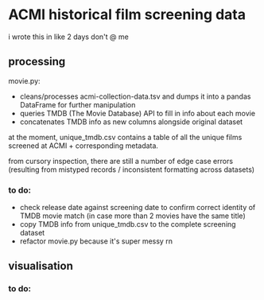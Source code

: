 # ACMI historical film screening data 
i wrote this in like 2 days don't @ me
## processing

movie.py:

* cleans/processes acmi-collection-data.tsv and dumps it into a pandas DataFrame for further manipulation
* queries TMDB (The Movie Database) API to fill in info about each movie
* concatenates TMDB info as new columns alongside original dataset

at the moment, unique_tmdb.csv contains a table of all the unique films screened at ACMI + corresponding metadata.

from cursory inspection, there are still a number of edge case errors (resulting from mistyped records / inconsistent formatting across datasets)

### to do:

* check release date against screening date to confirm correct identity of TMDB movie match (in case more than 2 movies have the same title)
* copy TMDB info from unique_tmdb.csv to the complete screening dataset
* refactor movie.py because it's super messy rn

## visualisation
### to do: